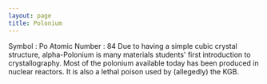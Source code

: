 ```yaml
---
layout: page
title: Polonium
---
```


Symbol : Po
Atomic Number : 84
Due to having a simple cubic crystal structure, alpha-Polonium is many materials students' first introduction to crystallography. Most of the polonium available today has been produced in nuclear reactors. It is also a lethal poison used by (allegedly) the KGB. 